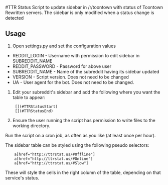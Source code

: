 #TTR Status
Script to update sidebar in /r/toontown with status of Toontown Rewritten servers. The sidebar is only modified when a status change is detected

## Usage
1. Open settings.py and set the configuration values
 * REDDIT_LOGIN - Username with permission to edit sidebar in SUBREDDIT_NAME
 * REDDIT_PASSWORD - Password for above user
 * SUBREDDIT_NAME - Name of the subreddit having its sidebar updated
 * VERSION - Script version. Does not need to be changed
 * UA - User agent for the bot. Does not need to be changed.
1. Edit your subreddit's sidebar and add the following where you want the table to appear:

        [](#TTRStatusStart)
        [](#TTRStatusEnd)

1. Ensure the user running the script has permission to write files to the working directory.

Run the script on a cron job, as often as you like (at least once per hour).

The sidebar table can be styled using the following pseudo selectors:

        a[href="http://ttrstat.us/#Offline"]
        a[href="http://ttrstat.us/#Online"]
        a[href="http://ttrstat.us/#Slow"]

These will style the cells in the right column of the table, depending on that service's status.

